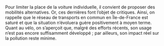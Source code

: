 Pour limiter la place de la voiture individuelle, il convient de proposer des mobilités alternatives. Or, ces dernières font l’objet de critiques. Ainsi, on rappelle que le réseau de transports en commun en Île-de-France est saturé et que la situation n’évoluera guère positivement à moyen terme. Quant au vélo, on s’aperçoit que, malgré des efforts récents, son usage n’est pas encore suffisamment développé ; par ailleurs, son impact réel sur la pollution reste minime.
